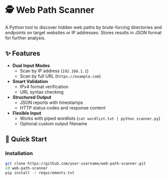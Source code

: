 # 🕵️ Web Path Scanner

A Python tool to discover hidden web paths by brute-forcing directories and endpoints on target websites or IP addresses. Stores results in JSON format for further analysis.

## ✨ Features
- **Dual Input Modes**
  - Scan by IP address (`192.168.1.1`)
  - Scan by full URL (`https://example.com`)
- **Smart Validation**
  - IPv4 format verification
  - URL syntax checking
- **Structured Output**
  - JSON reports with timestamps
  - HTTP status codes and response content
- **Flexible Input**
  - Works with piped wordlists (`cat wordlist.txt | python scanner.py`)
  - Optional custom output filename

## 🚀 Quick Start

### Installation
```bash
git clone https://github.com/your-username/web-path-scanner.git
cd web-path-scanner
pip install -r requirements.txt
